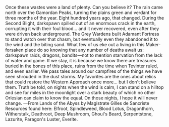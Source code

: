 Once these wastes were a land of plenty. Can you believe it? The rain came north over the Gamordan Peaks, turning the plains green and verdant for three months of the year. Eight hundred years ago, that changed. During the Second Blight, darkspawn spilled out of an enormous crack in the earth, corrupting it with their foul blood... and it never recovered, even after they were driven back underground. The Grey Wardens built Adamant Fortress to stand watch over that chasm, but eventually even they abandoned it to the wind and the biting sand.
What few of us eke out a living in this Maker-forsaken place do so knowing that any number of deaths await us: darkspawn raids, dragons, bandits—not to mention starvation from the lack of water and game. If we stay, it is because we know there are treasures buried in the bones of this place, ruins from the time when Tevinter ruled, and even earlier. We pass tales around our campfires of the things we have seen shrouded in the dust storms. My favorites are the ones about relics that could restore the Western Approach once more... but I don't believe them. Truth be told, on nights when the wind is calm, I can stand on a hilltop and see for miles in the moonlight over a stark beauty of which no other Orlesian can claim to know the equal. On those nights, I hope it will never change.
—From Lands of the Abyss by Magistrate Gilles de Sancriste
Resources found here: Elfroot, Spindleweed, Blood Lotus, Dragonthorn, Witherstalk, Deathroot, Deep Mushroom, Ghoul's Beard, Serpentstone, Lazurite, Paragon's Luster, Everite.